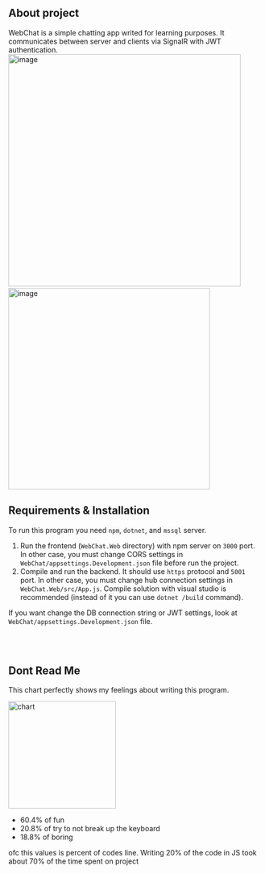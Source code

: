 ## About project
WebChat is a simple chatting app writed for learning purposes.
It communicates between server and clients via SignalR with JWT authentication. <br>
<img width="461" alt="image" src="https://user-images.githubusercontent.com/44320848/142842039-4cf6262a-6eef-446f-91de-8430f46c8095.png"> &emsp; &emsp;
<img width="400" alt="image" src="https://user-images.githubusercontent.com/44320848/142842017-882cee96-7951-4e8a-a5d8-d1356925d91f.png">

## Requirements & Installation
To run this program you need `npm`, `dotnet`, and `mssql` server. 

1. Run the frontend (`WebChat.Web` directory) with npm server on `3000` port. In other case, you must change CORS settings in `WebChat/appsettings.Development.json` file before run the project.
2. Compile and run the backend. It should use `https` protocol and `5001` port. In other case, you must change hub connection settings in `WebChat.Web/src/App.js`. Compile solution with visual studio is recommended (instead of it you can use `dotnet /build` command). 

If you want change the DB connection string or JWT settings, look at `WebChat/appsettings.Development.json` file. 

<br><br>
## Dont Read Me

This chart perfectly shows my feelings 
about writing this program.

<img width="213" alt="chart" src="https://user-images.githubusercontent.com/44320848/142837203-1fade6df-2b5e-4f02-8248-bc9ed747f322.png">

- 60.4% of fun
- 20.8% of try to not break up the keyboard
- 18.8% of boring

ofc this values is percent of codes line.
Writing 20% of the code in JS took about 70% of the time spent on project
